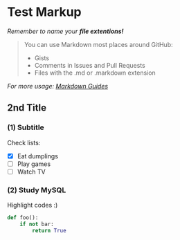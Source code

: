 # Test Markup
*Remember to name your **file extentions!***
> You can use Markdown most places around GitHub:
> - Gists
> - Comments in Issues and Pull Requests
> - Files with the .md or .markdown extension

*For more usage: [Markdown Guides](https://guides.github.com/features/mastering-markdown/)*

## 2nd Title

### (1) Subtitle

Check lists:
- [x] Eat dumplings
- [ ] Play games
- [ ] Watch TV

### (2) Study MySQL

Highlight codes :)

```python
def foo():
    if not bar:
        return True
```

